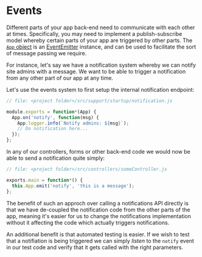 # Events

Different parts of your app back-end need to communicate with each other at 
times. Specifically, you may need to implement a publish-subscribe model whereby 
certain parts of your app are triggered by other parts. The [`App` object](../app_configuration/Appobject.md) is an [EventEmitter](https://nodejs.org/dist/latest-v4.x/docs/api/events.html#events_class_eventemitter) 
instance, and can be used to facilitate the sort of message passing we require.

For instance, let's say we have a notification system whereby we can notify 
site admins with a message. We want to be able to trigger a notification from 
any other part of our app at any time. 

Let's use the events system to first setup the internal notification endpoint:

```javascript
// file: <project folder>/src/support/startup/notification.js

module.exports = function*(App) {
  App.on('notify', function(msg) {
    App.logger.info(`Notify admins: ${msg}`);
    // Do notification here...
  });
};
```

In any of our controllers, forms or other back-end code we would now be able to 
send a notification quite simply:

```javascript
// file: <project folder>/src/controllers/someController.js

exports.main = function*() {
  this.App.emit('notify', 'this is a message');  
};
```

The benefit of such an approch over calling a notifications API directly is that 
we have de-coupled the notification code from the other parts of the app, meaning 
it's easier for us to change the notifications implementation without it 
affecting the code which actually triggers notifications.

An additional benefit is that automated testing is easier. If we wish to test 
that a notifiation is being triggered we can simply _listen_ to the `notify` event 
in our test code and verify that it gets called with the right parameters.




